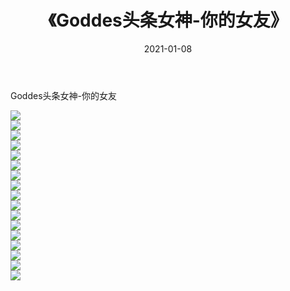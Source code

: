 ﻿---
layout: post
title:  《Goddes头条女神-你的女友》
date:   2021-01-08
img: http://img.660000.xyz/Sharelink/网络美图/2021/Goddes头条女神-你的女友/000.jpg
categories: [美女, 清纯, 唯美]
---

Goddes头条女神-你的女友

  ![](http://img.660000.xyz/Sharelink/网络美图/2021/Goddes头条女神-你的女友/001.jpg) <br> ![](http://img.660000.xyz/Sharelink/网络美图/2021/Goddes头条女神-你的女友/002.jpg) <br> ![](http://img.660000.xyz/Sharelink/网络美图/2021/Goddes头条女神-你的女友/003.jpg) <br> ![](http://img.660000.xyz/Sharelink/网络美图/2021/Goddes头条女神-你的女友/004.jpg) <br> ![](http://img.660000.xyz/Sharelink/网络美图/2021/Goddes头条女神-你的女友/005.jpg) <br> ![](http://img.660000.xyz/Sharelink/网络美图/2021/Goddes头条女神-你的女友/006.jpg) <br> ![](http://img.660000.xyz/Sharelink/网络美图/2021/Goddes头条女神-你的女友/007.jpg) <br> ![](http://img.660000.xyz/Sharelink/网络美图/2021/Goddes头条女神-你的女友/008.jpg) <br> ![](http://img.660000.xyz/Sharelink/网络美图/2021/Goddes头条女神-你的女友/009.jpg) <br> ![](http://img.660000.xyz/Sharelink/网络美图/2021/Goddes头条女神-你的女友/010.jpg) <br> ![](http://img.660000.xyz/Sharelink/网络美图/2021/Goddes头条女神-你的女友/011.jpg) <br> ![](http://img.660000.xyz/Sharelink/网络美图/2021/Goddes头条女神-你的女友/012.jpg) <br> ![](http://img.660000.xyz/Sharelink/网络美图/2021/Goddes头条女神-你的女友/013.jpg) <br> ![](http://img.660000.xyz/Sharelink/网络美图/2021/Goddes头条女神-你的女友/014.jpg) <br> ![](http://img.660000.xyz/Sharelink/网络美图/2021/Goddes头条女神-你的女友/015.jpg) <br> ![](http://img.660000.xyz/Sharelink/网络美图/2021/Goddes头条女神-你的女友/016.jpg) <br> ![](http://img.660000.xyz/Sharelink/网络美图/2021/Goddes头条女神-你的女友/017.jpg) <br>